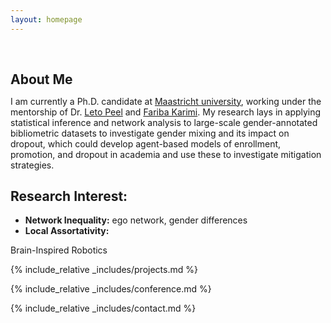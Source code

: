 ```yaml
---
layout: homepage
---
```


<h1 id="about-me"></h1>

<h2 style="margin: 60px 0px 10px;">About Me</h2>

I am currently a Ph.D. candidate at [Maastricht university](https://www.spin-ion.com/), working under the mentorship of Dr. [Leto Peel](https://piratepeel.github.io/) and [Fariba Karimi](https://www.csh.ac.at/researcher/fariba-karimi/). My research lays in applying statistical inference and network analysis to large-scale gender-annotated bibliometric datasets to investigate gender mixing and its impact on dropout, which could develop agent-based models of enrollment, promotion, and dropout in academia and use these to investigate mitigation strategies.

## Research Interest:
- **Network Inequality:** ego network, gender differences
- **Local Assortativity:** 

 Brain-Inspired Robotics


{% include_relative _includes/projects.md %}

{% include_relative _includes/conference.md %}

{% include_relative _includes/contact.md %}
<!-- <strong style="color:#e74d3c; font-weight:600"><strong style="color:#e74d3c; font-weight:600">I am currently on the 2023-2024 academic job market, looking for faculty positions in CS, CSE, ECE, IEOR, etc., related to Artificial Intelligence, Computer Vision, and Machine Learning. Please feel free to contact me if you are interested. I am also happy to give talks on my research in related seminars.</strong></strong> -->


<!-- 

{% include_relative _includes/teaching.md %}

{% include_relative _includes/talks.md %}

{% include_relative _includes/services.md %}


 -->